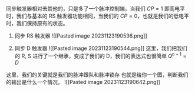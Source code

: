 同步触发器相对去其他的，只是多了一个脉冲控制端，当我们 $CP=1$ 即高电平时，我们与基本的 RS 触发器功能相同，当我们的 $CP=0$，也就是我们的低电平时，我们保持原有的状态。

1. 同步 RS 触发器
![[Pasted image 20231123190536.png]]

2. 同步 D 触发器
![[Pasted image 20231123190544.png]]
这里，我们把我们的 R, S 进行了一个继承，变成了我们的 D，我们的表达式也很简单 $Q^{n+1}=D$

这里，我们的关键就是我们的脉冲跟队和脉冲锁存
也就是给你一个图，判断我们的输出是什么一个情况。
![[Pasted image 20231123190642.png]]
